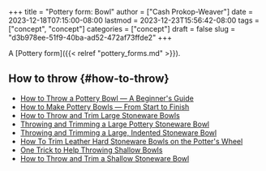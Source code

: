 +++
title = "Pottery form: Bowl"
author = ["Cash Prokop-Weaver"]
date = 2023-12-18T07:15:00-08:00
lastmod = 2023-12-23T15:56:42-08:00
tags = ["concept", "concept"]
categories = ["concept"]
draft = false
slug = "d3b978ee-51f9-40ba-ad52-472af73ffde2"
+++

A [Pottery form]({{< relref "pottery_forms.md" >}}).


## How to throw {#how-to-throw}

-   [How to Throw a Pottery Bowl — A Beginner's Guide](https://youtube.com/watch?v=xPgPKRuFia4)
-   [How to Make Pottery Bowls — From Start to Finish](https://youtube.com/watch?v=7jV15aPEsOI)
-   [How to Throw and Trim Large Stoneware Bowls](https://youtube.com/watch?v=76Ou2a2cL1A)
-   [Throwing and Trimming a Large Pottery Stoneware Bowl](https://youtube.com/watch?v=EhtFD0SICic)
-   [Throwing and Trimming a Large, Indented Stoneware Bowl](https://youtube.com/watch?v=3a6A3_08jNo)
-   [How To Trim Leather Hard Stoneware Bowls on the Potter's Wheel](https://youtube.com/watch?v=gLPsE1EFEas)
-   [One Trick to Help Throwing Shallow Bowls](https://youtube.com/watch?v=syMSaMygYC4)
-   [How to Throw and Trim a Shallow Stoneware Bowl](https://youtube.com/watch?v=pjDYLVd7bEg)
